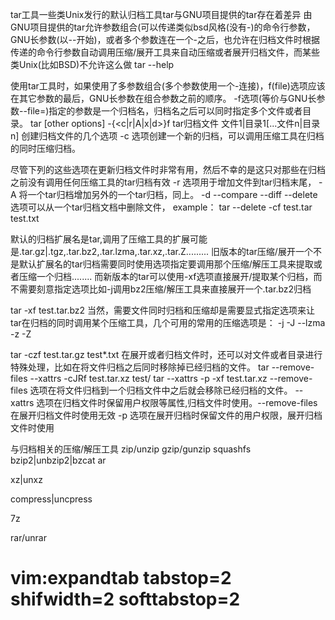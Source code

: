 tar工具一些类Unix发行的默认归档工具tar与GNU项目提供的tar存在着差异
由GNU项目提供的tar允许参数组合(可以传递类似bsd风格(没有-)的命令行参数，GNU长参数(以--开始)，或者多个参数连在一个-之后，也允许在归档文件时根据传递的命令行参数自动调用压缩/展开工具来自动压缩或者展开归档文件，而某些类Unix(比如BSD)不允许这么做
tar --help
 
使用tar工具时，如果使用了多参数组合(多个参数使用一个-连接)，f(file)选项应该在其它参数的最后，GNU长参数在组合参数之前的顺序。
-f选项(等价与GNU长参数--file=)指定的参数是一个归档名，归档名之后可以同时指定多个文件或者目录。
tar [other options] -{<c|r|A|x|d>}f tar归档文件 文件1|目录1[...文件n|目录n]
创建归档文件的几个选项
-c 选项创建一个新的归档，可以调用压缩工具在归档的同时压缩归档。

尽管下列的这些选项在更新归档文件时非常有用，然后不幸的是这只对那些在归档之前没有调用任何压缩工具的tar归档有效
-r 选项用于增加文件到tar归档末尾，
-A 将一个tar归档增加另外的一个tar归档，同上。
-d --compare --diff
--delete 选项可以从一个tar归档文档中删除文件，
example：
tar --delete -cf test.tar test.txt
 
默认的归档扩展名是tar,调用了压缩工具的扩展可能是.tar.gz|.tgz,.tar.bz2,.tar.lzma,.tar.xz,.tar.Z.........
旧版本的tar压缩/展开一个不是默认扩展名的tar归档需要同时使用选项指定要调用那个压缩/解压工具来提取或者压缩一个归档........
而新版本的tar可以使用-xf选项直接展开/提取某个归档，而不需要刻意指定选项比如-j调用bz2压缩/解压工具来直接展开一个.tar.bz2归档

tar -xf test.tar.bz2
当然，需要文件同时归档和压缩却是需要显式指定选项来让tar在归档的同时调用某个压缩工具，几个可用的常用的压缩选项是：
-j
-J
--lzma
-z
-Z

tar -czf test.tar.gz test*.txt
在展开或者归档文件时，还可以对文件或者目录进行特殊处理，比如在将文件归档之后同时移除掉已经归档的文件。
tar --remove-files --xattrs -cJRf test.tar.xz test/
tar --xattrs -p -xf test.tar.xz
--remove-files 选项在将文件归档到一个归档文件中之后就会移除已经归档的文件。
--xattrs 选项在归档文件时保留用户权限等属性,归档文件时使用。--remove-files在展开归档文件时使用无效
-p 选项在展开归档时保留文件的用户权限，展开归档文件时使用


与归档相关的压缩/解压工具
zip/unzip
gzip/gunzip
squashfs
bzip2|unbzip2|bzcat
ar

xz|unxz

compress|uncpress

7z

rar/unrar

#  vim:expandtab tabstop=2 shifwidth=2 softtabstop=2
